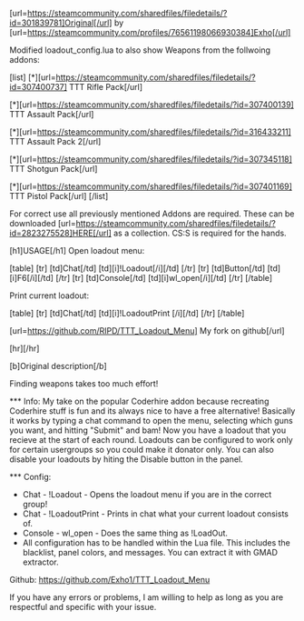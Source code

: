 [url=https://steamcommunity.com/sharedfiles/filedetails/?id=301839781]Original[/url] by [url=https://steamcommunity.com/profiles/76561198066930384]Exho[/url]

Modified loadout_config.lua to also show Weapons from the follwoing addons:

[list]
[*][url=https://steamcommunity.com/sharedfiles/filedetails/?id=307400737] TTT Rifle Pack[/url]

[*][url=https://steamcommunity.com/sharedfiles/filedetails/?id=307400139] TTT Assault Pack[/url]

[*][url=https://steamcommunity.com/sharedfiles/filedetails/?id=316433211] TTT Assault Pack 2[/url]

[*][url=https://steamcommunity.com/sharedfiles/filedetails/?id=307345118] TTT Shotgun Pack[/url]

[*][url=https://steamcommunity.com/sharedfiles/filedetails/?id=307401169] TTT Pistol Pack[/url]
[/list]

For correct use all previously mentioned Addons are required. These can be downloaded [url=https://steamcommunity.com/sharedfiles/filedetails/?id=2823275528]HERE[/url] as a collection. CS:S is required for the hands.

[h1]USAGE[/h1]
Open  loadout menu:

[table]
    [tr]
        [td]Chat[/td]
        [td][i]!Loadout[/i][/td]
    [/tr]
    [tr]
        [td]Button[/td]
        [td][i]F6[/i][/td]
    [/tr]
    [tr]
        [td]Console[/td]
        [td][i]wl_open[/i][/td]
    [/tr]
[/table]

Print current loadout:

[table]
    [tr]
        [td]Chat[/td]
        [td][i]!LoadoutPrint [/i][/td]
    [/tr]
[/table]


[url=https://github.com/RIPD/TTT_Loadout_Menu] My fork on github[/url]


[hr][/hr]

[b]Original description[/b]


Finding weapons takes too much effort!

*** Info:
My take on the popular Coderhire addon because recreating Coderhire stuff is fun and its always nice to have a free alternative! Basically it works by typing a chat command to open the menu, selecting which guns you want, and hitting "Submit" and bam! Now you have a loadout that you recieve at the start of each round. Loadouts can be configured to work only for certain usergroups so you could make it donator only. You can also disable your loadouts by hiting the Disable button in the panel.

*** Config:
* Chat - !Loadout - Opens the loadout menu if you are in the correct group!
* Chat - !LoadoutPrint - Prints in chat what your current loadout consists of.
* Console - wl_open - Does the same thing as !LoadOut.
* All configuration has to be handled within the Lua file. This includes the blacklist, panel colors, and messages. You can extract it with GMAD extractor.

Github: https://github.com/Exho1/TTT_Loadout_Menu

If you have any errors or problems, I am willing to help as long as you are respectful and specific with your issue.